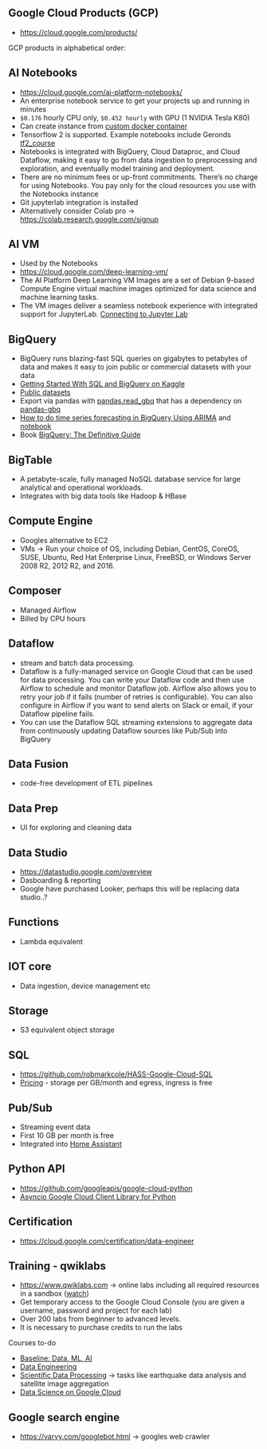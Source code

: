 ## Google Cloud Products (GCP)
* https://cloud.google.com/products/

GCP products in alphabetical order:

## AI Notebooks
* https://cloud.google.com/ai-platform-notebooks/
* An enterprise notebook service to get your projects up and running in minutes
* `$0.176` hourly CPU only, `$0.452 hourly` with GPU (1 NVIDIA Tesla K80)
* Can create instance from [custom docker container](https://cloud.google.com/ai-platform/notebooks/docs/custom-container?_ga=2.51808105.-1104585797.1574315998)
* Tensorflow 2 is supported. Example notebooks include Geronds [tf2_course](https://github.com/ageron/tf2_course)
* Notebooks is integrated with BigQuery, Cloud Dataproc, and Cloud Dataflow, making it easy to go from data ingestion to preprocessing and exploration, and eventually model training and deployment.
* There are no minimum fees or up-front commitments. There’s no charge for using Notebooks. You pay only for the cloud resources you use with the Notebooks instance
* Git jupyterlab integration is installed
* Alternatively consider Colab pro -> https://colab.research.google.com/signup

## AI VM
* Used by the Notebooks
* https://cloud.google.com/deep-learning-vm/
* The AI Platform Deep Learning VM Images are a set of Debian 9-based Compute Engine virtual machine images optimized for data science and machine learning tasks. 
* The VM images deliver a seamless notebook experience with integrated support for JupyterLab. [Connecting to Jupyter Lab](https://cloud.google.com/deep-learning-vm/docs/jupyter)

## BigQuery
* BigQuery runs blazing-fast SQL queries on gigabytes to petabytes of data and makes it easy to join public or commercial datasets with your data
* [Getting Started With SQL and BigQuery on Kaggle](https://www.kaggle.com/dansbecker/getting-started-with-sql-and-bigquery)
* [Public datasets](https://www.reddit.com/r/bigquery/wiki/datasets)
* Export via pandas with [pandas.read_gbq](https://pandas.pydata.org/pandas-docs/stable/reference/api/pandas.read_gbq.html) that has a dependency on [pandas-gbq](https://pandas-gbq.readthedocs.io/en/latest/)
* [How to do time series forecasting in BigQuery Using ARIMA](https://towardsdatascience.com/how-to-do-time-series-forecasting-in-bigquery-af9eb6be8159) and [notebook](https://github.com/GoogleCloudPlatform/bigquery-oreilly-book/blob/master/blogs/bqml_arima/bqml_arima.ipynb)
* Book [BigQuery: The Definitive Guide](https://github.com/GoogleCloudPlatform/bigquery-oreilly-book)

## BigTable
* A petabyte-scale, fully managed NoSQL database service for large analytical and operational workloads.
* Integrates with big data tools like Hadoop & HBase

## Compute Engine
* Googles alternative to EC2
* VMs -> Run your choice of OS, including Debian, CentOS, CoreOS, SUSE, Ubuntu, Red Hat Enterprise Linux, FreeBSD, or Windows Server 2008 R2, 2012 R2, and 2016.

## Composer
* Managed Airflow
* Billed by CPU hours

## Dataflow
* stream and batch data processing. 
* Dataflow is a fully-managed service on Google Cloud that can be used for data processing. You can write your Dataflow code and then use Airflow to schedule and monitor Dataflow job. Airflow also allows you to retry your job if it fails (number of retries is configurable). You can also configure in Airflow if you want to send alerts on Slack or email, if your Dataflow pipeline fails.
* You can use the Dataflow SQL streaming extensions to aggregate data from continuously updating Dataflow sources like Pub/Sub into BigQuery

## Data Fusion
* code-free development of ETL pipelines

## Data Prep
* UI for exploring and cleaning data

## Data Studio
* https://datastudio.google.com/overview
* Dasboarding & reporting
* Google have purchased Looker, perhaps this will be replacing data studio..?

## Functions
* Lambda equivalent

## IOT core
* Data ingestion, device management etc

## Storage
* S3 equivalent object storage

## SQL
* https://github.com/robmarkcole/HASS-Google-Cloud-SQL
* [Pricing](https://cloud.google.com/sql/pricing#pg-pricing) - storage per GB/month and egress, ingress is free

## Pub/Sub
* Streaming event data
* First 10 GB per month is free
* Integrated into [Home Assistant](https://www.home-assistant.io/components/google_pubsub/)

## Python API
* https://github.com/googleapis/google-cloud-python
* [Asyncio Google Cloud Client Library for Python](https://github.com/talkiq/gcloud-aio)

## Certification
* https://cloud.google.com/certification/data-engineer

## Training - qwiklabs
* https://www.qwiklabs.com -> online labs including all required resources in a sandbox ([watch](https://google.qwiklabs.com/focuses/605?locale=en&parent=catalog&qlcampaign=yt18-gsp088-74577))
* Get temporary access to the Google Cloud Console (you are given a username, password and project for each lab)
* Over 200 labs from beginner to advanced levels.
* It is necessary to purchase credits to run the labs

Courses to-do
* [Baseline: Data, ML, AI](https://google.qwiklabs.com/quests/34)
* [Data Engineering](https://google.qwiklabs.com/quests/25?catalog_rank=%7B%22rank%22%3A3%2C%22num_filters%22%3A0%2C%22has_search%22%3Atrue%7D&search_id=5195293)
* [Scientific Data Processing](https://google.qwiklabs.com/quests/28?catalog_rank=%7B%22rank%22%3A7%2C%22num_filters%22%3A0%2C%22has_search%22%3Atrue%7D&search_id=5195293) -> tasks like earthquake data analysis and satellite image aggregation
* [Data Science on Google Cloud](https://google.qwiklabs.com/quests/43?catalog_rank=%7B%22rank%22%3A1%2C%22num_filters%22%3A0%2C%22has_search%22%3Atrue%7D&search_id=5195293)

## Google search engine
* https://varvy.com/googlebot.html -> googles web crawler